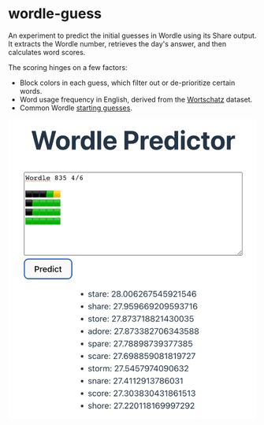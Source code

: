 # wordle-guess

An experiment to predict the initial guesses in Wordle using its Share output. It extracts the Wordle number, retrieves the day's answer, and then calculates word scores.

The scoring hinges on a few factors:
- Block colors in each guess, which filter out or de-prioritize certain words.
- Word usage frequency in English, derived from the [Wortschatz](https://wortschatz.uni-leipzig.de/en/download/English) dataset.
- Common Wordle [starting guesses](https://www.nytimes.com/interactive/2022/upshot/wordle-bot.html).



![screenshot](./data/screenshot.png)
